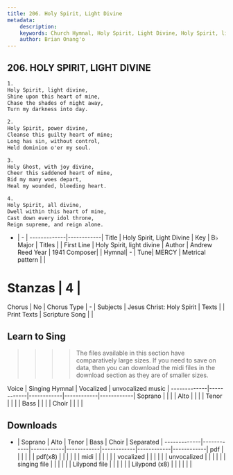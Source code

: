 ```yaml
---
title: 206. Holy Spirit, Light Divine
metadata:
    description: 
    keywords: Church Hymnal, Holy Spirit, Light Divine, Holy Spirit, light divine, 
    author: Brian Onang'o
---
```



## 206. HOLY SPIRIT, LIGHT DIVINE

```txt
1.
Holy Spirit, light divine,
Shine upon this heart of mine,
Chase the shades of night away,
Turn my darkness into day.

2.
Holy Spirit, power divine,
Cleanse this guilty heart of mine;
Long has sin, without control,
Held dominion o'er my soul.

3.
Holy Ghost, with joy divine,
Cheer this saddened heart of mine,
Bid my many woes depart,
Heal my wounded, bleeding heart.

4.
Holy Spirit, all divine,
Dwell within this heart of mine,
Cast down every idol throne,
Reign supreme, and reign alone.

```

- |   -  |
-------------|------------|
Title | Holy Spirit, Light Divine |
Key | B♭ Major |
Titles |  |
First Line | Holy Spirit, light divine |
Author | Andrew Reed
Year | 1941
Composer|  |
Hymnal|  - |
Tune| MERCY |
Metrical pattern | |
# Stanzas | 4 |
Chorus | No |
Chorus Type | - |
Subjects | Jesus Christ: Holy Spirit |
Texts |  |
Print Texts | 
Scripture Song |  |
  
## Learn to Sing

>>>> The files available in this section have comparatively large sizes. If you need to save on data, then you can download the midi files in the download section as they are of smaller sizes.

Voice |  Singing Hymnal | Vocalized | unvocalized music |
-------------|------------|------------|------------|------------|
Soprano | | | |
Alto | | | |
Tenor | | | |
Bass | | | |
Choir | | | |

## Downloads

- |  Soprano | Alto | Tenor | Bass | Choir | Separated |
-------------|------------|------------|------------|------------|------------|------------|
pdf | | | | | |
pdf(x8) | | | | | |
midi | | | | | |
vocalized | | | | | |
unvocalized | | | | | |
singing file | | | | | |
Lilypond file | | | | | |
Lilypond (x8) | | | | | |
  
